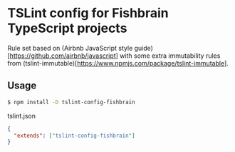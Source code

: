 # TSLint config for Fishbrain TypeScript projects

Rule set based on (Airbnb JavaScript style guide)[https://github.com/airbnb/javascript]
with some extra immutability rules from (tslint-immutable)[https://www.npmjs.com/package/tslint-immutable].

## Usage

```bash
$ npm install -D tslint-config-fishbrain
```

tslint.json

```json
{
  "extends": ["tslint-config-fishbrain"]
}
```
